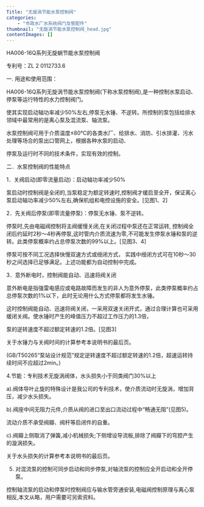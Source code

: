 ```yaml
---
Title: "无旋涡节能水泵控制阀"
categories:
    - "市政水厂水系统阀门及管配件"
thumbnail: "无旋涡节能水泵控制阀_head.jpg"
contentImages: []
---
```

HA006-16Q系列无旋蜗节能水泵控制阀

专利号：ZL 2 0112733.6

一. 用途和使用范围：

HA006-16Q系列无旋涡节能水泵控制阀(下称水泵控制阀),是一种控制水泵启动、停泵等运行特性的水力控制阀门。

使其实现启动轴功率减少50%左右,停泵无水锤、不逆转。所控制的泵包括给排水领域中最常用的是离心泵及混流泵、轴流泵。

水泵控制阀可用于介质温度≤80℃的各类水厂、给排水、消防、引水排灌、污水处理等场合的泵出口管网上，根据各种水泵的启动、

停泵及运行时不同的技术条件，实现有效的控制。

二．水泵控制阀的性能特点

1．关阀启动(即零流量启动)：启动轴功率减少50%

泵启动时控制阀是全闭的,当泵稳定为额定转速时,控制阀才缓启至全开，保证离心泵启动轴功率减少50%左右,确保机组和电控设施的安全。[见图1、2]

2．先关阀后停泵(即零流量停泵)：停泵无水锤、泵不逆转。

停泵时,先由电磁阀控制将主阀缓慢关闭,在关闭过程中泵还在正常运转, 控制阀全闭后约延时2秒～4秒再停泵,这时管内介质流速为零,不可能发生停泵水锤和泵的逆转。此类停泵概率约占总停泵次数的99%以上。[见图3、4]

停泵可按不同工况选择快慢双速方式或绶闭方式， 实践中绶闭方式可在10秒～30秒之间选择已足够满足。上述功能都为自动控制中完成。

3．意外断电时，控制阀能自动、迅速将阀关闭

意外断电是指强雷电感应或电路故障而发生的非人为意外停泵，此类停泵概率约占总停泵次数的1%以下，此时无论用什么方式停泵都将发生水锤。

这时控制阀能自动、迅速将阀关闭，一采用双速关闭开式，通过合理计算也可采用缓闭关阀。使水锤时产生的峰值压力不超过工作压力的1.3倍，

泵的逆转速度不超过额定转速的1.2倍。[见图3]

关于水锤力与关阀时间的计算参考本说明书的最后页。

(GB/T50265“泵站设计规范”规定逆转速度不超过额定转速的1.2倍，超速运转持续时间不应超过2min。)

4.节能：专利技术无旋涡阀体，水头损失小于同类阀门30%以上

a).阀体导叶止旋的特殊设计是我公司的专利技术，使介质流动时无旋涡，增加背压，减少水头损失。

b).阀座中间无阻力元件,介质从阀的进口至出口流动过程中“畅通无阻”(见图5)。

流动介质不承受阀瓣、阀杆等启闭件的自重。

c).阀瓣上侧取消了弹簧,减小机械损失;下侧增设导流板,排除了阀瓣下的穹腔产生的漩涡损失。

关于水头损失的计算参考本说明书的最后页。

5. 对混流泵的控制可同步启动和同步停泵,对轴流泵的控制应全开启动和全开停泵。

控制轴流泵的启动和停泵时控制阀应与输水管旁通安装,电磁阀控制原理与离心泵相反,本文从略，用户需要可另索资料。


